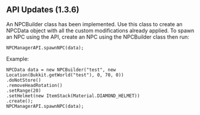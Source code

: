 ## API Updates (1.3.6)

An NPCBuilder class has been implemented. Use this class to create an NPCData object with all the custom modifications already applied. To spawn an NPC using the API, create an NPC using the NPCBuilder class then run:

```
NPCManagerAPI.spawnNPC(data);
```

Example:

```
NPCData data = new NPCBuilder("test", new Location(Bukkit.getWorld("test"), 0, 70, 0))
.doNotStore()
.removeHeadRotation()
.setRange(20)
.setHelmet(new ItemStack(Material.DIAMOND_HELMET))
.create();
NPCManagerAPI.spawnNPC(data);
```